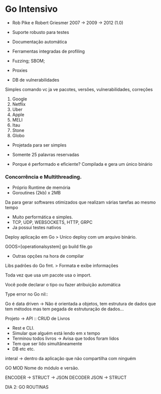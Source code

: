 # Go Intensivo

- Rob Pike e Robert Griesmer
  2007 -> 2009 -> 2012 (1.0)

- Suporte robusto para testes
- Documentação automática
- Ferramentas integradas de profiling
- Fuzzing; SBOM;
- Proxies
- DB de vulnerabilidades

Simples comando vc ja ve pacotes, versões, vulnerabilidades, correções

1. Google
2. Netflix
3. Uber
4. Apple
5. MELI
6. Itau
7. Stone
8. Globo

- Projetada para ser simples
- Somente 25 palavras reservadas

- Porque é performado e eficiente?
  Compilada e gera um único binário

### Concorrência e Multithreading.

- Próprio Runtime de memória
- Goroutines (2kb) x 2MB

Da para gerar softwares otimizados que realizam várias tarefas ao mesmo tempo

- Muito performática e simples.
- TCP, UDP, WEBSOCKETS, HTTP, GRPC
- Ja possui testes nativos

Deploy aplicação em Go > Unico deploy com um arquivo binário.

GOOS=[operationalsystem] go build file.go

- Outras opções na hora de compilar

Libs padrões do Go
fmt. > Formata e exibe informações

Toda vez que usa um pacote usa o import.

Você pode declarar o tipo ou fazer atribuição automática

Type error no Go
nil::

Go é data driven -> Não é orientada a objetos, tem estrutura de dados que tem métodos mas tem pegada de estruturação de dados...

Projeto -> API :: CRUD de Livros

- Rest e CLI.
- Simular que alguém está lendo em x tempo
- Terminou todos livros -> Avisa que todos foram lidos
- Tem que ser lido simultâneamente
- DB etc etc.

interal -> dentro da aplicação que não compartilha com ninguém

GO MOD
Nome do módulo e versão.

ENCODER -> STRUCT -> JSON
DECODER JSON -> STRUCT

DIA 2: GO ROUTINAS
